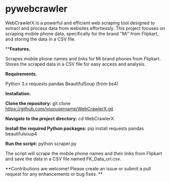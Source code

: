 # pywebcrawler
WebCrawlerX is a powerful and efficient web scraping tool designed to extract and process data from websites effortlessly. This project focuses on scraping mobile phone data, specifically for the brand "Mi" from Flipkart, and storing the data in a CSV file.

****Features.**

Scrapes mobile phone names and links for Mi brand phones from Flipkart.
Stores the scraped data in a CSV file for easy access and analysis.

**Requirements.**

Python 3.x
requests
pandas
BeautifulSoup (from bs4)

**Installation.**

**Clone the repository:**
git clone https://github.com/yourusername/WebCrawlerX.git

**Navigate to the project directory:**
cd WebCrawlerX

**Install the required Python packages:**
pip install requests pandas beautifulsoup4

**Run the script:**
python scraper.py


The script will scrape the mobile phone names and their links from Flipkart and save the data in a CSV file named FK_Data_url.csv.


**Contributions are welcome! Please create an issue or submit a pull request for any enhancements or bug fixes.
**
